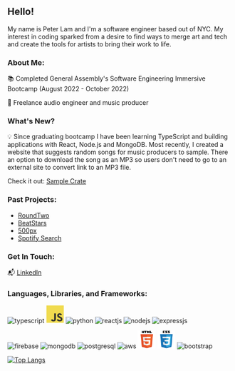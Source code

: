 ## Hello! 

My name is Peter Lam and I'm a software engineer based out of NYC. My interest in coding sparked from a desire to find ways to merge art and tech and create the tools for artists to bring their work to life. 

### About Me:
📚 Completed General Assembly's Software Engineering Immersive Bootcamp (August 2022 - October 2022)

🎹 Freelance audio engineer and music producer

### What's New?
💡 Since graduating bootcamp I have been learning TypeScript and building applications with React, Node.js and MongoDB. Most recently, I created a website that suggests random songs for music producers to sample. There an option to download the song as an MP3 so users don't need to go to an external site to convert link to an MP3 file.

Check it out:
[Sample Crate](https://github.com/plam1216/sample-crate)

### Past Projects:
- [RoundTwo](https://github.com/plam1216/roundtwo)
- [BeatStars](https://github.com/plam1216/beatstore)
- [500px](https://github.com/plam1216/500px)
- [Spotify Search](https://github.com/plam1216/Spotify_Search)

### Get In Touch:
📬 [LinkedIn](https://www.linkedin.com/in/plam1216/)

### Languages, Libraries, and Frameworks:
<p>
  <img src="https://cdn.jsdelivr.net/gh/devicons/devicon/icons/typescript/typescript-original.svg" alt="typescript" width="40" height="40"/>

  <img src="https://raw.githubusercontent.com/devicons/devicon/master/icons/javascript/javascript-original.svg" alt="javascript" width="40" height="40"/> 
  
  <img src="https://cdn.jsdelivr.net/gh/devicons/devicon/icons/python/python-original.svg" alt="python" width="40" height="40"/>
  
  <img src="https://cdn.jsdelivr.net/gh/devicons/devicon/icons/react/react-original-wordmark.svg" alt="reactjs" width="40" height="40"/>
  
  <img src="https://cdn.jsdelivr.net/gh/devicons/devicon/icons/nodejs/nodejs-original.svg" alt="nodejs" width="40" height="40"/>

  <img src="https://cdn.jsdelivr.net/gh/devicons/devicon/icons/express/express-original.svg" alt="expressjs" width="40" height="40"/>
</p>

<p>
  <img src="https://cdn.jsdelivr.net/gh/devicons/devicon/icons/firebase/firebase-plain-wordmark.svg" alt="firebase" width="40" height="40/>

  <img src="https://cdn.jsdelivr.net/gh/devicons/devicon/icons/django/django-plain.svg" alt="django" width="40" height="40"/>
  
  <img src="https://cdn.jsdelivr.net/gh/devicons/devicon/icons/mongodb/mongodb-plain-wordmark.svg" alt="mongodb" width="40" height="40"/>

  <img src="https://cdn.jsdelivr.net/gh/devicons/devicon/icons/postgresql/postgresql-original.svg" alt="postgresql" width="40" height="40"/>
    
  <img src="https://cdn.jsdelivr.net/gh/devicons/devicon/icons/amazonwebservices/amazonwebservices-original-wordmark.svg" alt="aws" width="40" height="40"/>
  
  <img src="https://raw.githubusercontent.com/devicons/devicon/master/icons/html5/html5-original-wordmark.svg" alt="html5" width="40" height="40"/> 
                                                                                                                                             <img src="https://raw.githubusercontent.com/devicons/devicon/master/icons/css3/css3-original-wordmark.svg" alt="css3" width="40" height="40"/> 
                                                                                                                                             <img src="https://cdn.jsdelivr.net/gh/devicons/devicon/icons/bootstrap/bootstrap-original.svg" alt="bootstrap" width="40" height="40"/>
</p>
                                                                                                                                          
[![Top Langs](https://github-readme-stats.vercel.app/api/top-langs/?username=plam1216&layout=compact)](https://github.com/plam1216/github-readme-stats)
